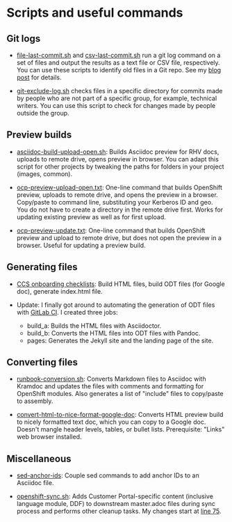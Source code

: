 # Scripts and useful commands

## Git logs

- [file-last-commit.sh](https://github.com/apinnick/scripts/blob/main/file-last-commit.sh) and [csv-last-commit.sh](https://github.com/apinnick/scripts/blob/main/csv-last-commit.sh) run a git log command on a set of files and output the results as a text file or CSV file, respectively. You can use these scripts to identify old files in a Git repo. See my [blog post](https://source.redhat.com/groups/public/ccs/ccs_blog/script_to_identify_old_content_in_git_repositories) for details.

- [git-exclude-log.sh](https://github.com/apinnick/scripts/blob/main/git-exclude-log.sh) checks files in a specific directory for commits made by people who are not part of a specific group, for example, technical writers. You can use this script to check for changes made by people outside the group.

## Preview builds

- [asciidoc-build-upload-open.sh](https://github.com/apinnick/scripts/blob/main/asciidoc-build-upload-open.sh): Builds Asciidoc preview for RHV docs, uploads to remote drive, opens preview in browser. You can adapt this script for other projects by tweaking the paths for folders in your project (images, common).

- [ocp-preview-upload-open.txt](https://github.com/apinnick/scripts/blob/main/ocp-preview-upload-open.txt): One-line command that builds OpenShift preview, uploads to remote drive, and opens the preview in a browser. Copy/paste to command line, substituting your Kerberos ID and geo. You do not have to create a directory in the remote drive first. Works for updating existing preview as well as for first upload.

- [ocp-preview-update.txt](https://github.com/apinnick/scripts/blob/main/ocp-preview-update.txt): One-line command that builds OpenShift preview and upload to remote drive, but does not open the preview in a browser. Useful for updating a preview build.

## Generating files

- [CCS onboarding checklists](https://github.com/apinnick/scripts/tree/main/CCS%20onboarding%20checklists): Build HTML files, build ODT files (for Google doc), generate index.html file.

- Update: I finally got around to automating the generation of ODT files with [GitLab CI](https://github.com/apinnick/scripts/blob/main/CCS%20onboarding%20checklists/.gitlab-ci.yml). I created three jobs:
  - build_a: Builds the HTML files with Asciidoctor.
  - build_b: Converts the HTML files into ODT files with Pandoc.
  - pages: Generates the Jekyll site and the landing page of the site.

## Converting files

- [runbook-conversion.sh](https://github.com/apinnick/scripts/blob/main/runbook-conversion.sh): Converts Markdown files to Asciidoc with Kramdoc and updates the files with comments and formatting for OpenShift modules. Also generates a list of "include" files to copy/paste to assembly.

- [convert-html-to-nice-format-google-doc](https://github.com/apinnick/scripts/blob/main/convert-html-to-nice-format-google-doc): Converts HTML preview build to nicely formatted text doc, which you can copy to a Google doc. Doesn't mangle header levels, tables, or bullet lists. Prerequisite: "Links" web browser installed.

## Miscellaneous

- [sed-anchor-ids](https://github.com/apinnick/scripts/blob/main/sed-anchor-ids): Couple sed commands to add anchor IDs to an Asciidoc file.

- [openshift-sync.sh](https://github.com/apinnick/scripts/blob/main/openshift-sync-tweaks.sh): Adds Customer Portal-specific content (inclusive language module, DDF) to downstream master.adoc files during sync process and performs other cleanup tasks. My changes start at [line 75](https://github.com/apinnick/scripts/blob/2790321dfb1c556f147f387c6e6b844819d803ce/openshift-sync-tweaks.sh#L75).